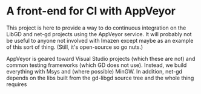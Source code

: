 # A front-end for CI with AppVeyor

This project is here to provide a way to do continuous integration on
the LibGD and net-gd projects using the AppVeyor service.  It will
probably not be useful to anyone not involved with Imazen except maybe
as an example of this sort of thing.  (Still, it's open-source so go
nuts.)

AppVeyor is geared toward Visual Studio projects (which these are not)
and common testing frameworks (which GD does not use).  Instead, we
build everything with Msys and (where possible) MinGW.  In addition,
net-gd depends on the libs built from the gd-libgd source tree and the
whole thing requires 
